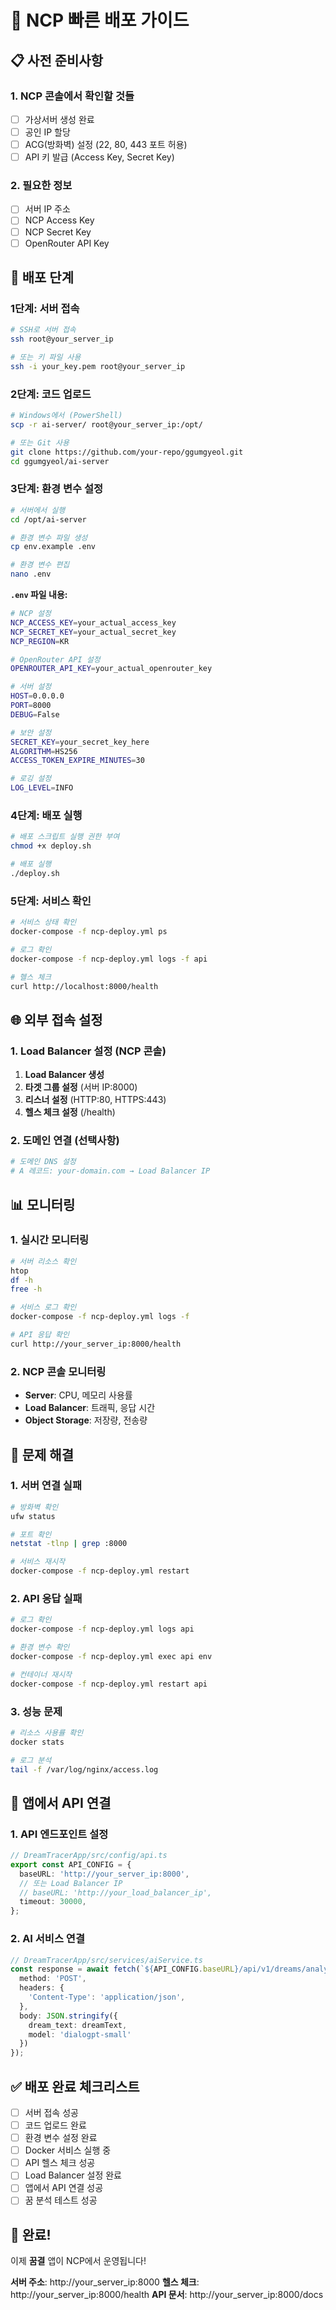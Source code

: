 # 🚀 NCP 빠른 배포 가이드

## 📋 사전 준비사항

### 1. NCP 콘솔에서 확인할 것들
- [ ] 가상서버 생성 완료
- [ ] 공인 IP 할당
- [ ] ACG(방화벽) 설정 (22, 80, 443 포트 허용)
- [ ] API 키 발급 (Access Key, Secret Key)

### 2. 필요한 정보
- [ ] 서버 IP 주소
- [ ] NCP Access Key
- [ ] NCP Secret Key
- [ ] OpenRouter API Key

## 🔧 배포 단계

### 1단계: 서버 접속
```bash
# SSH로 서버 접속
ssh root@your_server_ip

# 또는 키 파일 사용
ssh -i your_key.pem root@your_server_ip
```

### 2단계: 코드 업로드
```bash
# Windows에서 (PowerShell)
scp -r ai-server/ root@your_server_ip:/opt/

# 또는 Git 사용
git clone https://github.com/your-repo/ggumgyeol.git
cd ggumgyeol/ai-server
```

### 3단계: 환경 변수 설정
```bash
# 서버에서 실행
cd /opt/ai-server

# 환경 변수 파일 생성
cp env.example .env

# 환경 변수 편집
nano .env
```

**`.env` 파일 내용:**
```bash
# NCP 설정
NCP_ACCESS_KEY=your_actual_access_key
NCP_SECRET_KEY=your_actual_secret_key
NCP_REGION=KR

# OpenRouter API 설정
OPENROUTER_API_KEY=your_actual_openrouter_key

# 서버 설정
HOST=0.0.0.0
PORT=8000
DEBUG=False

# 보안 설정
SECRET_KEY=your_secret_key_here
ALGORITHM=HS256
ACCESS_TOKEN_EXPIRE_MINUTES=30

# 로깅 설정
LOG_LEVEL=INFO
```

### 4단계: 배포 실행
```bash
# 배포 스크립트 실행 권한 부여
chmod +x deploy.sh

# 배포 실행
./deploy.sh
```

### 5단계: 서비스 확인
```bash
# 서비스 상태 확인
docker-compose -f ncp-deploy.yml ps

# 로그 확인
docker-compose -f ncp-deploy.yml logs -f api

# 헬스 체크
curl http://localhost:8000/health
```

## 🌐 외부 접속 설정

### 1. Load Balancer 설정 (NCP 콘솔)
1. **Load Balancer 생성**
2. **타겟 그룹 설정** (서버 IP:8000)
3. **리스너 설정** (HTTP:80, HTTPS:443)
4. **헬스 체크 설정** (/health)

### 2. 도메인 연결 (선택사항)
```bash
# 도메인 DNS 설정
# A 레코드: your-domain.com → Load Balancer IP
```

## 📊 모니터링

### 1. 실시간 모니터링
```bash
# 서버 리소스 확인
htop
df -h
free -h

# 서비스 로그 확인
docker-compose -f ncp-deploy.yml logs -f

# API 응답 확인
curl http://your_server_ip:8000/health
```

### 2. NCP 콘솔 모니터링
- **Server**: CPU, 메모리 사용률
- **Load Balancer**: 트래픽, 응답 시간
- **Object Storage**: 저장량, 전송량

## 🚨 문제 해결

### 1. 서버 연결 실패
```bash
# 방화벽 확인
ufw status

# 포트 확인
netstat -tlnp | grep :8000

# 서비스 재시작
docker-compose -f ncp-deploy.yml restart
```

### 2. API 응답 실패
```bash
# 로그 확인
docker-compose -f ncp-deploy.yml logs api

# 환경 변수 확인
docker-compose -f ncp-deploy.yml exec api env

# 컨테이너 재시작
docker-compose -f ncp-deploy.yml restart api
```

### 3. 성능 문제
```bash
# 리소스 사용률 확인
docker stats

# 로그 분석
tail -f /var/log/nginx/access.log
```

## 📱 앱에서 API 연결

### 1. API 엔드포인트 설정
```typescript
// DreamTracerApp/src/config/api.ts
export const API_CONFIG = {
  baseURL: 'http://your_server_ip:8000',
  // 또는 Load Balancer IP
  // baseURL: 'http://your_load_balancer_ip',
  timeout: 30000,
};
```

### 2. AI 서비스 연결
```typescript
// DreamTracerApp/src/services/aiService.ts
const response = await fetch(`${API_CONFIG.baseURL}/api/v1/dreams/analyze`, {
  method: 'POST',
  headers: {
    'Content-Type': 'application/json',
  },
  body: JSON.stringify({
    dream_text: dreamText,
    model: 'dialogpt-small'
  })
});
```

## ✅ 배포 완료 체크리스트

- [ ] 서버 접속 성공
- [ ] 코드 업로드 완료
- [ ] 환경 변수 설정 완료
- [ ] Docker 서비스 실행 중
- [ ] API 헬스 체크 성공
- [ ] Load Balancer 설정 완료
- [ ] 앱에서 API 연결 성공
- [ ] 꿈 분석 테스트 성공

## 🎉 완료!

이제 **꿈결** 앱이 NCP에서 운영됩니다!

**서버 주소**: http://your_server_ip:8000
**헬스 체크**: http://your_server_ip:8000/health
**API 문서**: http://your_server_ip:8000/docs

